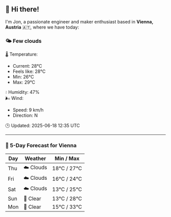 ## 👋 Hi there!

I'm Jon, a passionate engineer and maker enthusiast based in **Vienna, Austria** 🇦🇹, where we have today:

### 🌤️ Few clouds 

🌡️ Temperature: 
* Current: 28°C
* Feels like: 28°C
* Min: 26°C 
* Max: 29°C  

💧 Humidity: 47%  
🌬️ Wind: 
* Speed: 9 km/h 
* Direction: N  

🕒 Updated: 2025-06-18 12:35 UTC

---

### 📅 5-Day Forecast for Vienna

| Day | Weather | Min / Max |
|-----|---------|------------|
| Thu | ☁️ Clouds | 18°C / 27°C |
| Fri | ☁️ Clouds | 16°C / 24°C |
| Sat | ☁️ Clouds | 13°C / 25°C |
| Sun | 🌙 Clear | 13°C / 28°C |
| Mon | 🌙 Clear | 15°C / 33°C |
